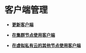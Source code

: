 # 客户端管理<a name="ZH-CN_TOPIC_0035209722"></a>

-   **[更新客户端](更新客户端.md)**  

-   **[在集群节点使用客户端](在集群节点使用客户端.md)**  

-   **[在虚拟私有云的其他节点使用客户端](在虚拟私有云的其他节点使用客户端.md)**  


